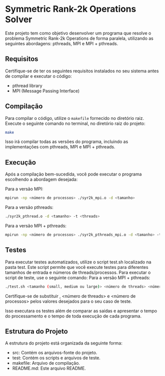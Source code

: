 # Symmetric Rank-2k Operations Solver

Este projeto tem como objetivo desenvolver um programa que resolve o problema Symmetric Rank-2k Operations de forma paralela, utilizando as seguintes abordagens: pthreads, MPI e MPI + pthreads.

## Requisitos

Certifique-se de ter os seguintes requisitos instalados no seu sistema antes de compilar e executar o código:

- pthread library
- MPI (Message Passing Interface)

## Compilação

Para compilar o código, utilize o `makefile` fornecido no diretório raiz. Execute o seguinte comando no terminal, no diretório raiz do projeto:

```bash
make
```
Isso irá compilar todas as versões do programa, incluindo as implementações com pthreads, MPI e MPI + pthreads.

## Execução

Após a compilação bem-sucedida, você pode executar o programa escolhendo a abordagem desejada:

Para a versão MPI:

```bash
mpirun -np <número de processos> ./syr2k_mpi.o -d <tamanho>
```

Para a versão pthreads:

```bash
./syr2k_pthread.o -d <tamanho> -t <threads>
```

Para a versão MPI + pthreads:
```bash
mpirun -np <número de processos> ./syr2k_pthreads_mpi.o -d <tamanho> -t <threads>
```

## Testes 
Para executar testes automatizados, utilize o script test.sh localizado na pasta test. Este script permite que você execute testes para diferentes tamanhos de entrada e números de threads/processos. Para executar o script de teste, use o seguinte comando:
Para a versão MPI + pthreads:

```bash
./test.sh <tamanho (small, medium ou large)> <número de threads> <número de processos>
```

Certifique-se de substituir <tamanho>, <número de threads> e <número de processos> pelos valores desejados para o seu caso de teste.

Isso executara os testes além de comparar as saidas e apresentar o tempo do processamento e o tempo de toda execução de cada programa.

## Estrutura do Projeto

A estrutura do projeto está organizada da seguinte forma:

* src: Contém os arquivos-fonte do projeto.
* test: Contém os scripts e arquivos de teste.
* makefile: Arquivo de compilação.
* README.md: Este arquivo README.